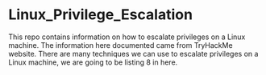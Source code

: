 # Linux_Privilege_Escalation
This repo contains information on how to escalate privileges on a Linux machine. The information here documented came from TryHackMe website. There are many techniques we can use to escalate privileges on a Linux machine, we are going to be listing 8 in here.
